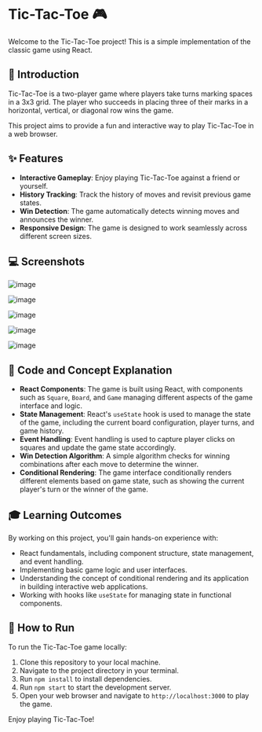 # Tic-Tac-Toe 🎮

Welcome to the Tic-Tac-Toe project! This is a simple implementation of the classic game using React.

## 🌟 Introduction

Tic-Tac-Toe is a two-player game where players take turns marking spaces in a 3x3 grid. The player who succeeds in placing three of their marks in a horizontal, vertical, or diagonal row wins the game.

This project aims to provide a fun and interactive way to play Tic-Tac-Toe in a web browser.

## ✨ Features

- **Interactive Gameplay**: Enjoy playing Tic-Tac-Toe against a friend or yourself.
- **History Tracking**: Track the history of moves and revisit previous game states.
- **Win Detection**: The game automatically detects winning moves and announces the winner.
- **Responsive Design**: The game is designed to work seamlessly across different screen sizes.

## 💻 Screenshots

![image](https://github.com/Arshpreet-Singh-1/Tic-Tac-Toe/assets/84027648/6a605393-6ecf-4632-a929-4623777b1f7f)


![image](https://github.com/Arshpreet-Singh-1/Tic-Tac-Toe/assets/84027648/7ff6b1b9-bdc7-4b63-bd5e-31c354636e67)

![image](https://github.com/Arshpreet-Singh-1/Tic-Tac-Toe/assets/84027648/bd4ddb80-2106-4dcd-ba57-0461b2ae5d44)

![image](https://github.com/Arshpreet-Singh-1/Tic-Tac-Toe/assets/84027648/a318a835-899a-4d28-bca4-79eddac9f1b7)


![image](https://github.com/Arshpreet-Singh-1/Tic-Tac-Toe/assets/84027648/7b563780-ff65-424b-893b-00a943d329c2)





## 🚀 Code and Concept Explanation

- **React Components**: The game is built using React, with components such as `Square`, `Board`, and `Game` managing different aspects of the game interface and logic.
- **State Management**: React's `useState` hook is used to manage the state of the game, including the current board configuration, player turns, and game history.
- **Event Handling**: Event handling is used to capture player clicks on squares and update the game state accordingly.
- **Win Detection Algorithm**: A simple algorithm checks for winning combinations after each move to determine the winner.
- **Conditional Rendering**: The game interface conditionally renders different elements based on game state, such as showing the current player's turn or the winner of the game.

## 🎓 Learning Outcomes

By working on this project, you'll gain hands-on experience with:

- React fundamentals, including component structure, state management, and event handling.
- Implementing basic game logic and user interfaces.
- Understanding the concept of conditional rendering and its application in building interactive web applications.
- Working with hooks like `useState` for managing state in functional components.

## 🚀 How to Run

To run the Tic-Tac-Toe game locally:

1. Clone this repository to your local machine.
2. Navigate to the project directory in your terminal.
3. Run `npm install` to install dependencies.
4. Run `npm start` to start the development server.
5. Open your web browser and navigate to `http://localhost:3000` to play the game.

Enjoy playing Tic-Tac-Toe!

